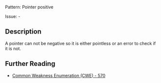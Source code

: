 Pattern: Pointer positive

Issue: -

## Description

A pointer can not be negative so it is either pointless or an error to check if it is not.

## Further Reading

* [Common Weakness Enumeration (CWE) - 570](https://cwe.mitre.org/data/definitions/570.html)